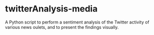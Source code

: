 # twitterAnalysis-media
 A Python script to perform a sentiment analysis of the Twitter activity of various news oulets, and to present the findings visually.
